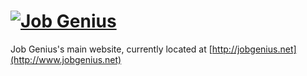 # [![Job Genius](https://raw.githubusercontent.com/jonahgeorge/jobgenius.net/master/public/images/logo-background.png?token=2058205__eyJzY29wZSI6IlJhd0Jsb2I6am9uYWhnZW9yZ2Uvam9iZ2VuaXVzLm5ldC9tYXN0ZXIvcHVibGljL2ltYWdlcy9sb2dvLWJhY2tncm91bmQucG5nIiwiZXhwaXJlcyI6MTM5NzE1MTg4M30%3D--9fc69415a51f08edaf68b6e326a5f9fbf5be8293)](http://www.jobgenius.net)

Job Genius's main website, currently located at [http://jobgenius.net](http://www.jobgenius.net)
